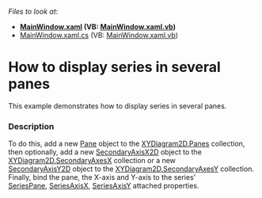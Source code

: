 <!-- default file list -->
*Files to look at*:

* **[MainWindow.xaml](./CS/TopCorporations/MainWindow.xaml) (VB: [MainWindow.xaml.vb](./VB/TopCorporations/MainWindow.xaml.vb))**
* [MainWindow.xaml.cs](./CS/TopCorporations/MainWindow.xaml.cs) (VB: [MainWindow.xaml.vb](./VB/TopCorporations/MainWindow.xaml.vb))
<!-- default file list end -->
# How to display series in several panes


This example demonstrates how to display series in several panes.


<h3>Description</h3>

To do this, add&nbsp;a new&nbsp;<a href="https://documentation.devexpress.com/#WPF/clsDevExpressXpfChartsPanetopic">Pane</a>&nbsp;object to the&nbsp;<a href="https://documentation.devexpress.com/#WPF/DevExpressXpfChartsXYDiagram2D_Panestopic">XYDiagram2D.Panes</a>&nbsp;collection, then optionally, add a new <a href="https://documentation.devexpress.com/#WPF/clsDevExpressXpfChartsSecondaryAxisX2Dtopic">SecondaryAxisX2D</a>&nbsp;object to the <a href="https://documentation.devexpress.com/#WPF/DevExpressXpfChartsXYDiagram2D_SecondaryAxesXtopic">XYDiagram2D.SecondaryAxesX</a>&nbsp;collection or a new <a href="https://documentation.devexpress.com/#WPF/clsDevExpressXpfChartsSecondaryAxisY2Dtopic">SecondaryAxisY2D</a>&nbsp;object to the <a href="https://documentation.devexpress.com/#WPF/DevExpressXpfChartsXYDiagram2D_SecondaryAxesYtopic">XYDiagram2D.SecondaryAxesY</a>&nbsp;collection. Finally, bind the pane, the X-axis and Y-axis to the series' <a href="https://documentation.devexpress.com/#WPF/DevExpressXpfChartsXYDiagram2D_SeriesPanetopic">SeriesPane</a>,&nbsp;<a href="https://documentation.devexpress.com/#WPF/DevExpressXpfChartsXYDiagram2D_SeriesAxisXtopic">SeriesAxisX</a>, <a href="https://documentation.devexpress.com/#WPF/DevExpressXpfChartsXYDiagram2D_SeriesAxisYtopic">SeriesAxisY</a>&nbsp;attached properties.

<br/>


